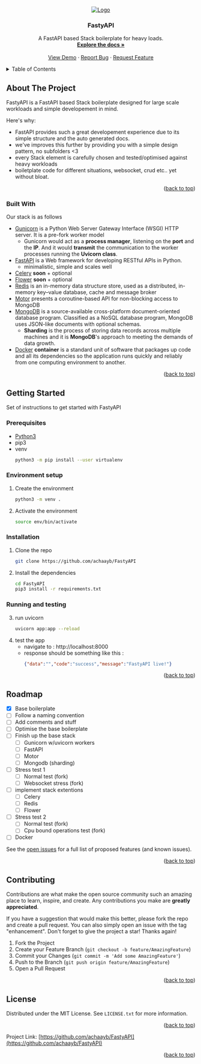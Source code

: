
<div id="top"></div>
<!-- PROJECT LOGO -->
<br />
<div align="center">
  <a href="#">
    <img src="https://imgs.search.brave.com/Xftt8kk2m5f-q7wfrFC45rKBq7j4wZlIAX6iji82T3o/rs:fit:1023:369:1/g:ce/aHR0cHM6Ly9mYXN0/YXBpLnRpYW5nb2xv/LmNvbS9pbWcvbG9n/by1tYXJnaW4vbG9n/by10ZWFsLnBuZw" alt="Logo">
  </a>

  <h3 align="center">FastyAPI</h3>

  <p align="center">
    A FastAPI based Stack boilerplate for heavy loads.
    <br />
    <a href="#"><strong>Explore the docs »</strong></a>
    <br />
    <br />
    <a href="#">View Demo</a>
    ·
    <a href="#">Report Bug</a>
    ·
    <a href="#">Request Feature</a>
  </p>
</div>



<!-- TABLE OF CONTENTS -->
<details>
  <summary>Table of Contents</summary>
  <ol>
    <li>
      <a href="#about-the-project">About The Project</a>
      <ul>
        <li><a href="#built-with">Built With</a></li>
      </ul>
    </li>
    <li>
      <a href="#getting-started">Getting Started</a>
      <ul>
        <li><a href="#prerequisites">Prerequisites</a></li>
        <li><a href="#environment-setup">Environment setup</a></li>
        <li><a href="#installation">Installation</a></li>
        <li><a href="#running-and-testing">Running and testing</a></li>
      </ul>
    </li>
    <li><a href="#roadmap">Roadmap</a></li>
    <li><a href="#contributing">Contributing</a></li>
    <li><a href="#license">License</a></li>
  </ol>
</details>



<!-- ABOUT THE PROJECT -->
## About The Project

FastyAPI is a FastAPI based Stack boilerplate designed for large scale workloads and simple developement in mind.

Here's why:
* FastAPI provides such a great developement experience due to its simple structure and the auto generated docs.
* we've improves this further by providing you with a simple design pattern, no subfolders <3
* every Stack element is carefully chosen and tested/optimised against heavy workloads
* boiletplate code for different situations, websocket, crud etc.. yet without bloat.

<p align="right">(<a href="#top">back to top</a>)</p>

### Built With

Our stack is as follows
* [Gunicorn](https://fastapi.tiangolo.com/deployment/server-workers/) is a Python Web Server Gateway Interface (WSGI) HTTP server. It is a pre-fork worker model
	*  Gunicorn would act as a **process manager**, listening on the **port** and the **IP**. And it would **transmit** the communication to the worker processes running the **Uvicorn class**.
* [FastAPI](https://nextjs.org/) is a Web framework for developing RESTful APIs in Python.
	* minimalistic, simple and scales well
* [Celery](https://docs.celeryq.dev/) **soon** + optional
* [Flower](https://flower.readthedocs.io/en/latest/) **soon** + optional
* [Redis](https://redis.io/) is an in-memory data structure store, used as a distributed, in-memory key–value database, cache and message broker
* [Motor](https://motor.readthedocs.io/) presents a coroutine-based API for non-blocking access to MongoDB
* [MongoDB](https://svelte.dev/) is a source-available cross-platform document-oriented database program. Classified as a NoSQL database program, MongoDB uses JSON-like documents with optional schemas.
	* **Sharding** is the process of storing data records across multiple machines and it is **MongoDB**'s approach to meeting the demands of data growth.
* [Docker](https://www.docker.com/) **container** is a standard unit of software that packages up code and all its dependencies so the application runs quickly and reliably from one computing environment to another.

<p align="right">(<a href="#top">back to top</a>)</p>



<!-- GETTING STARTED -->
## Getting Started

Set of instructions to get started with FastyAPI

### Prerequisites

* [Python3](https://www.python.org/downloads/)
* pip3
* venv
	```sh
   python3 -m pip install --user virtualenv
   ```
  
### Environment setup

1. Create the environment
   ```sh
   python3 -m venv .
   ```
2. Activate the environment
   ```sh
   source env/bin/activate
   ```

### Installation

1. Clone the repo
   ```sh
   git clone https://github.com/achaayb/FastyAPI
   ```
2. Install the dependencies
   ```sh
   cd FastyAPI 
   pip3 install -r requirements.txt
   ```
 
 ### Running and testing

3. run uvicorn
   ```sh
   uvicorn app:app --reload
   ```
4. test the app
	* navigate to : http://localhost:8000
	* response should be something like this :
		```json
	   {"data":"","code":"success","message":"FastyAPI live!"}
		```

<p align="right">(<a href="#top">back to top</a>)</p>

<!-- ROADMAP -->
## Roadmap

- [x] Base boilerplate
- [ ] Follow a naming convention
- [ ] Add comments and stuff
- [ ] Optimise the base boilerplate
- [ ] Finish up the base stack
    - [ ] Gunicorn w/uvicorn workers
    - [ ] FastAPI
    - [ ] Motor
    - [ ] Mongodb (sharding)
- [ ] Stress test 1
	- [ ] Normal test (fork)
	- [ ] Websocket stress (fork)
- [ ] implement stack extentions
	- [ ]  Celery
	- [ ] Redis
	- [ ] Flower
- [ ] Stress test 2
	- [ ] Normal test (fork)
	- [ ] Cpu bound operations test (fork)
- [ ] Docker

See the [open issues](https://github.com/achaayb/FastyAPI/issues) for a full list of proposed features (and known issues).

<p align="right">(<a href="#top">back to top</a>)</p>



<!-- CONTRIBUTING -->
## Contributing

Contributions are what make the open source community such an amazing place to learn, inspire, and create. Any contributions you make are **greatly appreciated**.

If you have a suggestion that would make this better, please fork the repo and create a pull request. You can also simply open an issue with the tag "enhancement".
Don't forget to give the project a star! Thanks again!

1. Fork the Project
2. Create your Feature Branch (`git checkout -b feature/AmazingFeature`)
3. Commit your Changes (`git commit -m 'Add some AmazingFeature'`)
4. Push to the Branch (`git push origin feature/AmazingFeature`)
5. Open a Pull Request

<p align="right">(<a href="#top">back to top</a>)</p>



<!-- LICENSE -->
## License

Distributed under the MIT License. See `LICENSE.txt` for more information.

<p align="right">(<a href="#top">back to top</a>)</p>

Project Link: [https://github.com/achaayb/FastyAPI](https://github.com/achaayb/FastyAPI)

<p align="right">(<a href="#top">back to top</a>)</p>
